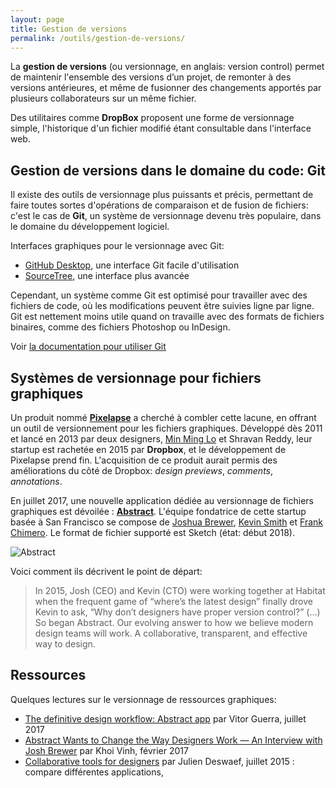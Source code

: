 ```yaml
---
layout: page
title: Gestion de versions
permalink: /outils/gestion-de-versions/
---
```


La **gestion de versions** (ou versionnage, en anglais: version control) permet de maintenir l'ensemble des versions d’un projet, de remonter à des versions antérieures, et même de fusionner des changements apportés par plusieurs collaborateurs sur un même fichier.

Des utilitaires comme **DropBox** proposent une forme de versionnage simple, l'historique d'un fichier modifié étant consultable dans l'interface web.

## Gestion de versions dans le domaine du code: Git

Il existe des outils de versionnage plus puissants et précis, permettant de faire toutes sortes d'opérations de comparaison et de fusion de fichiers: c'est le cas de **Git**, un système de versionnage devenu très populaire, dans le domaine du développement logiciel.

Interfaces graphiques pour le versionnage avec Git:

- [GitHub Desktop](https://desktop.github.com/), une interface Git facile d'utilisation
- [SourceTree](https://www.sourcetreeapp.com/), une interface plus avancée

Cependant, un système comme Git est optimisé pour travailler avec des fichiers de code, où les modifications peuvent être suivies ligne par ligne. Git est nettement moins utile quand on travaille avec des formats de fichiers binaires, comme des fichiers Photoshop ou InDesign.

Voir [la documentation pour utiliser Git](../../git/)

## Systèmes de versionnage pour fichiers graphiques

Un produit nommé **[Pixelapse](http://pixelapse.com/)** a cherché à combler cette lacune, en offrant un outil de versionnement pour les fichiers graphiques. Développé dès 2011 et lancé en 2013 par deux designers, [Min Ming Lo](https://twitter.com/lominming) et Shravan Reddy, leur startup est rachetée en 2015 par **Dropbox**, et le développement de Pixelapse prend fin. L'acquisition de ce produit aurait permis des améliorations du côté de Dropbox: *design previews*, *comments*, *annotations*.

En juillet 2017, une nouvelle application dédiée au versionnage de fichiers graphiques est dévoilée : **[Abstract](https://www.goabstract.com/)**. L'équipe fondatrice de cette startup basée à San Francisco se compose de [Joshua Brewer](https://twitter.com/jbrewer), [Kevin Smith](http://kevinsmith.cc/) et [Frank Chimero](https://frankchimero.com/). Le format de fichier supporté est Sketch (état: début 2018).

![Abstract](/cours-outils/img/abstract-interface.png)

Voici comment ils décrivent le point de départ:

> In 2015, Josh (CEO) and Kevin (CTO) were working together at Habitat when the frequent game of “where’s the latest design” finally drove Kevin to ask, “Why don’t designers have proper version control?” (...) So began Abstract. Our evolving answer to how we believe modern design teams will work. A collaborative, transparent, and effective way to design.

## Ressources 

Quelques lectures sur le versionnage de ressources graphiques:

<div class="cards"></div>

* [The definitive design workflow: Abstract app](https://blog.prototypr.io/the-definitive-design-workflow-abstract-app-611b86d7649b) par Vitor Guerra, juillet 2017
* [Abstract Wants to Change the Way Designers Work — An Interview with Josh Brewer](https://www.subtraction.com/2017/02/27/abstract-wants-to-change/) par Khoi Vinh, février 2017
* [Collaborative tools for designers](http://p.xuv.be/collaborative-tools-for-designers-part-1) par Julien Deswaef, juillet 2015 : compare différentes applications, 